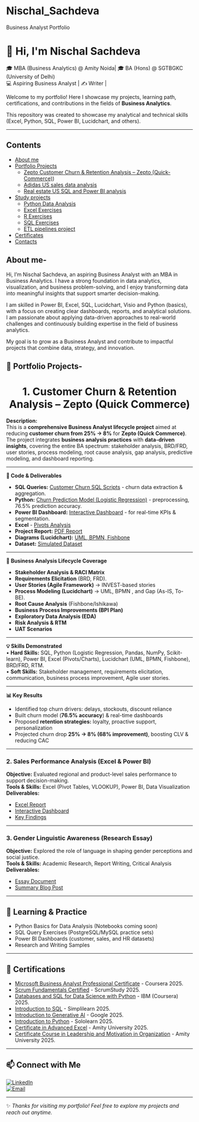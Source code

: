 # Nischal_Sachdeva
Business Analyst Portfolio 
# 👋 Hi, I'm Nischal Sachdeva  

🎓 MBA (Business Analytics) @ Amity Noida| 🎓 BA (Hons) @ SGTBGKC (University of Delhi) <br>
💻 Aspiring Business Analyst | ✍️ Writer |  

Welcome to my portfolio! Here I showcase my projects, learning path, certifications, and contributions in the fields of **Business Analytics**. 

This repository was created to showcase my analytical and technical skills (Excel, Python, SQL, Power BI, Lucidchart, and others).

---
## Contents
* [About me](#about-me-)
* [Portfolio Projects](#-portfolio-projects-)
  - [Zepto Customer Churn & Retention Analysis – Zepto (Quick-Commerce)](#customer-churn-zepto))
  - [Adidas US sales data analysis](#adidas-us-sales-data-analysis)
  - [Real estate US SQL and Power BI analysis](#real-estate-us-sql-and-power-bi-analysis)
* [Study projects](#study-projects)
  - [Python Data Analysis](#python-data-analysis)
  - [Excel Exercises](#excel-exercises)
  - [R Exercises](#r-exercises)
  - [SQL Exercises](#sql-exercises)
  - [ETL pipelines project](#etl-pipelines-project)
* [Certificates](#-certifications)
* [Contacts](#-connect-with-me)

## About me-
Hi, I’m Nischal Sachdeva, an aspiring Business Analyst with an MBA in Business Analytics. I have a strong foundation in data analytics, visualization, and business problem-solving, and I enjoy transforming data into meaningful insights that support smarter decision-making.

I am skilled in Power BI, Excel, SQL, Lucidchart, Visio and Python (basics), with a focus on creating clear dashboards, reports, and analytical solutions. I am passionate about applying data-driven approaches to real-world challenges and continuously building expertise in the field of business analytics.

My goal is to grow as a Business Analyst and contribute to impactful projects that combine data, strategy, and innovation.

## 📂 Portfolio Projects-
<h1 id="customer-churn-zepto" align="center">1. Customer Churn & Retention Analysis – Zepto (Quick Commerce)</h1>

**Description:**  
This is a **comprehensive Business Analyst lifecycle project** aimed at reducing **customer churn from 25% → 8%** for **Zepto (Quick Commerce)**.  
The project integrates **business analysis practices** with **data-driven insights**, covering the entire BA spectrum: stakeholder analysis, BRD/FRD, user stories, process modeling, root cause analysis, gap analysis, predictive modeling, and dashboard reporting.

---

**📂 Code & Deliverables**
- **SQL Queries:** [Customer Churn SQL Scripts](https://github.com/nischalsachdeva13/Nischal_Sachdeva/blob/main/Zepto%20Churn%20and%20Retention%20Analysis/Churn%20SQL%20Zepto.sql) - churn data extraction & aggregation.
- **Python:** [Churn Prediction Model (Logistic Regression)](https://github.com/nischalsachdeva13/Nischal_Sachdeva/blob/main/Zepto%20Churn%20and%20Retention%20Analysis/Prediction%20-%20Zepto.py) - preprocessing, 76.5% prediction accuracy.
- **Power BI Dashboard:** [Interactive Dashboard](https://github.com/nischalsachdeva13/Nischal_Sachdeva/blob/main/Zepto%20Churn%20and%20Retention%20Analysis/psw%20final.png) - for real-time KPIs & segmentation.
- **Excel** - [Pivots Analysis](https://github.com/nischalsachdeva13/Nischal_Sachdeva/blob/main/Zepto%20Churn%20and%20Retention%20Analysis/Pivot%20Tables.png)
- **Project Report:** [PDF Report](https://github.com/nischalsachdeva13/Nischal_Sachdeva/blob/main/Zepto%20Churn%20and%20Retention%20Analysis/Portfolio%20Project%20(16).pdf) 
- **Diagrams (Lucidchart):** [UML, BPMN, Fishbone](https://github.com/nischalsachdeva13/Nischal_Sachdeva/blob/main/Zepto%20Churn%20and%20Retention%20Analysis/Lucidcharts.jpg)  
- **Dataset:** [Simulated Dataset](https://github.com/nischalsachdeva13/Nischal_Sachdeva/blob/main/Zepto%20Churn%20and%20Retention%20Analysis/zepto_churn_10000%20(1).xlsx)  

---

**🔑 Business Analysis Lifecycle Coverage**
- **Stakeholder Analysis & RACI Matrix** 
- **Requirements Elicitation** (BRD, FRD).
- **User Stories (Agile Framework)** → INVEST-based stories
- **Process Modeling (Lucidchart)** → UML, BPMN , and Gap (As-IS, To-BE).  
- **Root Cause Analysis** (Fishbone/Ishikawa)
- **Business Process Improvements (BPI Plan)**
- **Exploratory Data Analysis (EDA)**
- **Risk Analysis & RTM**
- **UAT Scenarios**

---

**💡 Skills Demonstrated** <br>
•	**Hard Skills:** SQL, Python (Logistic Regression, Pandas, NumPy, Scikit-learn), Power BI, Excel (Pivots/Charts), Lucidchart (UML, BPMN, Fishbone), BRD/FRD, RTM. <br>
•	**Soft Skills:** Stakeholder management, requirements elicitation, communication, business process improvement, Agile user stories.

---

**📊 Key Results**
- Identified top churn drivers: delays, stockouts, discount reliance  
- Built churn model (**76.5% accuracy**) & real-time dashboards  
- Proposed **retention strategies:** loyalty, proactive support, personalization  
- Projected churn drop **25% → 8% (68% improvement)**, boosting CLV & reducing CAC  

---

### 2. Sales Performance Analysis (Excel & Power BI)  
**Objective:** Evaluated regional and product-level sales performance to support decision-making.  
**Tools & Skills:** Excel (Pivot Tables, VLOOKUP), Power BI, Data Visualization  
**Deliverables:**  
- [Excel Report](#)  
- [Interactive Dashboard](#)  
- [Key Findings](#)  

---

### 3. Gender Linguistic Awareness (Research Essay)  
**Objective:** Explored the role of language in shaping gender perceptions and social justice.  
**Tools & Skills:** Academic Research, Report Writing, Critical Analysis  
**Deliverables:**  
- [Essay Document](#)  
- [Summary Blog Post](#)  

---

## 📘 Learning & Practice  

- Python Basics for Data Analysis (Notebooks coming soon)  
- SQL Query Exercises (PostgreSQL/MySQL practice sets)  
- Power BI Dashboards (customer, sales, and HR datasets)  
- Research and Writing Samples  

---

## 📜 Certifications  

- [Microsoft Business Analyst Professional Certificate](https://github.com/nischalsachdeva13/Nischal_Sachdeva/blob/main/Certificates/Microsoft%20BA.pdf) - Coursera 2025.
- [Scrum Fundamentals Certified](https://github.com/nischalsachdeva13/Nischal_Sachdeva/blob/main/Certificates/ScrumFundamentalsCertified-NischalSachdeva-1095085%202.pdf) - ScrumStudy 2025.
- [Databases and SQL for Data Science with Python](https://github.com/nischalsachdeva13/Nischal_Sachdeva/blob/main/Certificates/IBM.pdf) - IBM (Coursera) 2025.
- [Introduction to SQL](https://github.com/nischalsachdeva13/Nischal_Sachdeva/blob/main/Certificates/4309_8832326.pdf) - Simplilearn 2025.
- [Introduction to Generative AI](https://github.com/nischalsachdeva13/Nischal_Sachdeva/blob/main/Certificates/L%26M.pdf) - Google 2025.
- [Introduction to Python](https://github.com/nischalsachdeva13/Nischal_Sachdeva/blob/main/Certificates/Python%20Certificate.pdf) - Sololearn 2025.
- [Certificate in Advanced Excel](https://github.com/nischalsachdeva13/Nischal_Sachdeva/blob/main/Certificates/Advanced%20Excel.pdf) - Amity University 2025.
- [Certificate Course in Leadership and Motivation in Organization](https://github.com/nischalsachdeva13/Nischal_Sachdeva/blob/main/Certificates/L%26M.pdf) - Amity University 2025.

---

## 📫 Connect with Me  

[![LinkedIn](https://img.shields.io/badge/LinkedIn-blue?style=for-the-badge&logo=linkedin)](https://www.linkedin.com/in/nischal-sachdeva-0a0aab185?utm_source=share&utm_campaign=share_via&utm_content=profile&utm_medium=ios_app)  
[![Email](https://img.shields.io/badge/Email-red?style=for-the-badge&logo=gmail&logoColor=white)](mailto:nischalsachdeva18@gmail.com)  

---

✨ *Thanks for visiting my portfolio! Feel free to explore my projects and reach out anytime.*  
